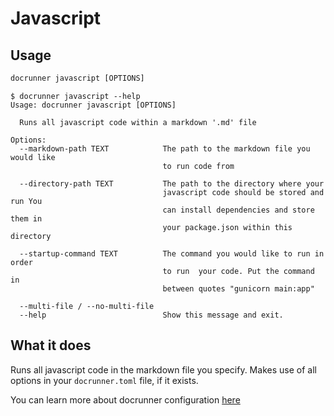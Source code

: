 # Javascript

## Usage
```cmd
docrunner javascript [OPTIONS]
```

```
$ docrunner javascript --help
Usage: docrunner javascript [OPTIONS]

  Runs all javascript code within a markdown '.md' file

Options:
  --markdown-path TEXT            The path to the markdown file you would like
                                  to run code from

  --directory-path TEXT           The path to the directory where your        
                                  javascript code should be stored and run You
                                  can install dependencies and store them in  
                                  your package.json within this directory     

  --startup-command TEXT          The command you would like to run in order  
                                  to run  your code. Put the command in       
                                  between quotes "gunicorn main:app"

  --multi-file / --no-multi-file
  --help                          Show this message and exit.
```

## What it does
Runs all javascript code in the markdown file you specify.
Makes use of all options in your `docrunner.toml` file, if it exists.

You can learn more about docrunner configuration [here](/docs/configuration)
